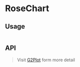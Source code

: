 # RoseChart

## Usage

```tsx | pure

```

## API

<API id="RoseChart"></API>

> Visit [G2Plot](https://g2plot.antv.antgroup.com/api/plot-api) form more detail
